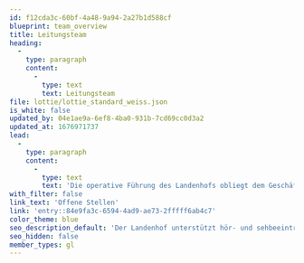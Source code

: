 ```yaml
---
id: f12cda3c-60bf-4a48-9a94-2a27b1d588cf
blueprint: team_overview
title: Leitungsteam
heading:
  -
    type: paragraph
    content:
      -
        type: text
        text: Leitungsteam
file: lottie/lottie_standard_weiss.json
is_white: false
updated_by: 04e1ae9a-6ef8-4ba0-931b-7cd69cc0d3a2
updated_at: 1676971737
lead:
  -
    type: paragraph
    content:
      -
        type: text
        text: 'Die operative Führung des Landenhofs obliegt dem Geschäftsführer und dessen Stellvertreterin. Jedem Bereich stehen Leitungspersonen vor, die den Geschäftsführer in der operativen Leitung unterstützen. Der Geschäftsführer und die Bereichsleitenden bilden zusammen die Geschäftsleitung.'
with_filter: false
link_text: 'Offene Stellen'
link: 'entry::84e9fa3c-6594-4ad9-ae73-2fffff6ab4c7'
color_theme: blue
seo_description_default: 'Der Landenhof unterstützt hör- und sehbeeinträchtigte Kinder & Jugendliche in ihrem selbstbestimmten Leben durch Förderung ihrer Fähigkeiten & Entwicklung'
seo_hidden: false
member_types: gl
---
```


